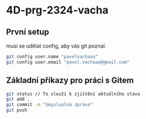 # 4D-prg-2324-vacha

## První setup
musí se udělat config, aby vás git poznal.

```bash
git config user.name "pavelvachaaa"
git config user.email "pavel.vachaaa@gmail.com"
```

## Základní příkazy pro práci s Gitem

```bash
git status // To slouží k zjištění aktuálního stavu
git add . 
git commit -m "Smysluplná zpráva"
git push 

```